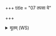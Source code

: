 +++
title = "07 तपसा ये"

+++
<details><summary>मूलम् (WS)</summary>

तपसा ये अनाधृष्यास्तपसा ये स्वर्ययुः ।  
तयो ये चक्रिरे महस्तांश्चिदेवापि गच्छतात् ॥ ९ ॥
</details>